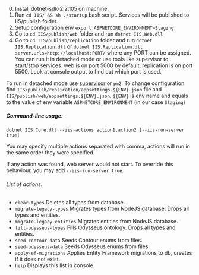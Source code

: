 0. Install dotnet-sdk-2.2.105 on machine.
1. Run `cd IIS/ && sh ./startup` bash script. Services will be published to IIS/publish folder.
2. Setup configuration env `export ASPNETCORE_ENVIRONMENT=Staging`
3. Go to `cd IIS/publish/web` folder and run `dotnet IIS.Web.dll`
4. Go to `cd IIS/publish/replication` folder and run `dotnet IIS.Replication.dll`
or `dotnet IIS.Replication.dll server.urls=http://localhost:PORT/` where any PORT can be assigned.
You can run it in detached mode or use tools like supervisor to start/stop services.
web is on port 5000 by default.
replication is on port 5500. Look at console output to find out which port is used.

To run in detached mode use [supervisor](https://til.secretgeek.net/linux/supervisor.html) or `pm2`. 
To change configuration find `IIS/publish/replication/appsettings.${ENV}.json` file and `IIS/publish/web/appsettings.${ENV}.json`. 
`${ENV}` is env name and equals to the value of env variable `ASPNETCORE_ENVIRONMENT` (in our case `Staging`)

##### Command-line usage:
`dotnet IIS.Core.dll --iis-actions action1,action2 [--iis-run-server true]`

You may specify multiple actions separated with comma, actions will run in the same order they were specified.

If any action was found, web server would not start. To override this behaviour, you may add `--iis-run-server true`.

###### List of actions:
* `clear-types` Deletes all types from database.
* `migrate-legacy-types` Migrates types from NodeJS database. Drops all types and entities.
* `migrate-legacy-entities` Migrates entities from NodeJS database.
* `fill-odysseus-types` Fills Odysseus ontology. Drops all types and entities.
* `seed-contour-data` Seeds Contour enums from files.
* `seed-odysseus-data` Seeds Odysseus enums from files.
* `apply-ef-migrations` Applies Entity Framework migrations to db, creates if it does not exist.
* `help` Displays this list in console.
